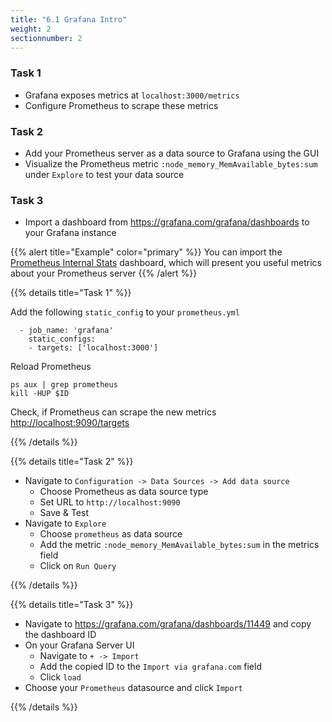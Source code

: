 ```yaml
---
title: "6.1 Grafana Intro"
weight: 2
sectionnumber: 2
---
```


### Task 1

* Grafana exposes metrics at `localhost:3000/metrics`
* Configure Prometheus to scrape these metrics

### Task 2

* Add your Prometheus server as a data source to Grafana using the GUI
* Visualize the Prometheus metric `:node_memory_MemAvailable_bytes:sum` under `Explore` to test your data source

### Task 3

* Import a dashboard from <https://grafana.com/grafana/dashboards> to your Grafana instance

{{% alert title="Example" color="primary" %}}
You can import the [Prometheus Internal Stats](https://grafana.com/grafana/dashboards/11449) dashboard, which will present you useful metrics about your Prometheus server
{{% /alert %}}

{{% details title="Task 1" %}}

Add the following `static_config` to your `prometheus.yml`
```
  - job_name: 'grafana'
    static_configs:
    - targets: ['localhost:3000']
```

Reload Prometheus
```
ps aux | grep prometheus
kill -HUP $ID
```

Check, if Prometheus can scrape the new metrics
<http://localhost:9090/targets>


{{% /details %}}

{{% details title="Task 2" %}}

* Navigate to `Configuration -> Data Sources -> Add data source`
  * Choose Prometheus as data source type
  * Set URL to `http://localhost:9090`
  * Save & Test
* Navigate to `Explore`
  * Choose `prometheus` as data source
  * Add the metric `:node_memory_MemAvailable_bytes:sum` in the metrics field
  * Click on `Run Query`

{{% /details %}}

{{% details title="Task 3" %}}

* Navigate to <https://grafana.com/grafana/dashboards/11449> and copy the dashboard ID
* On your Grafana Server UI
  * Navigate to `+ -> Import`
  * Add the copied ID to the `Import via grafana.com` field
  * Click `load`
* Choose your `Prometheus` datasource and click `Import`

{{% /details %}}
